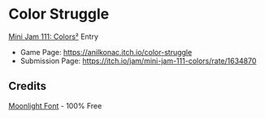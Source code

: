 # Color Struggle
[Mini Jam 111: Colors²](https://itch.io/jam/mini-jam-111-colors) Entry
* Game Page: https://anilkonac.itch.io/color-struggle  
* Submission Page: https://itch.io/jam/mini-jam-111-colors/rate/1634870

## Credits
[Moonlight Font](https://www.dafont.com/moonlight-6.font) - 100% Free
